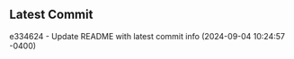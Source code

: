 
## Latest Commit
e334624 - Update README with latest commit info (2024-09-04 10:24:57 -0400) <Yunxi-Zhou>
